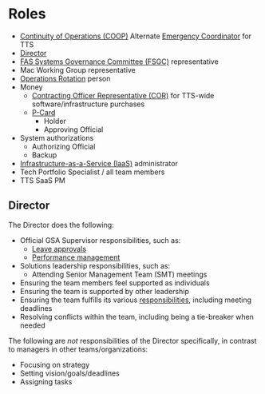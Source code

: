 # Roles

- [Continuity of Operations (COOP)](https://sites.google.com/a/gsa.gov/continuity/home) Alternate [Emergency Coordinator](https://sites.google.com/a/gsa.gov/continuity/home/emergency-coordinators-ecs) for TTS
- [Director](#director)
- [FAS Systems Governance Committee (FSGC)](https://sites.google.com/a/gsa.gov/fas-systems-governance/home) representative
- Mac Working Group representative
- [Operations Rotation](Operations%20Rotation%20-%20Playbook.md) person
- Money
  - [Contracting Officer Representative (COR)](https://docs.google.com/document/d/14xOFvIGwlG0Gbd52o1D4AyJ52RqzHpX91nfEYJKu5qQ/edit) for TTS-wide software/infrastructure purchases
  - [P-Card](https://drive.google.com/drive/folders/1CkxpHq0mDFeAnXlaMQJ9RQOCioVHckgs)
    - Holder
    - Approving Official
- System authorizations
  - Authorizing Official
  - Backup
- [Infrastructure-as-a-Service (IaaS)](https://before-you-ship.18f.gov/infrastructure/) administrator
- Tech Portfolio Specialist / all team members
- TTS SaaS PM

## Director

The Director does the following:

- Official GSA Supervisor responsibilities, such as:
  - [Leave approvals](https://handbook.18f.gov/leave/)
  - [Performance management](https://handbook.18f.gov/performance-management/)
- Solutions leadership responsibilities, such as:
  - Attending Senior Management Team (SMT) meetings
- Ensuring the team members feel supported as individuals
- Ensuring the team is supported by other leadership
- Ensuring the team fulfills its various [responsibilities](https://handbook.tts.gsa.gov/tech-portfolio/), including meeting deadlines
- Resolving conflicts within the team, including being a tie-breaker when needed

The following are _not_ responsibilities of the Director specifically, in contrast to managers in other teams/organizations:

- Focusing on strategy
- Setting vision/goals/deadlines
- Assigning tasks
